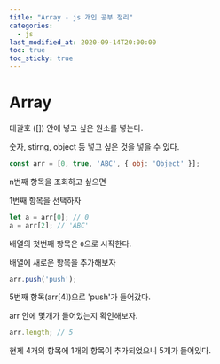 ```yaml
---
title: "Array - js 개인 공부 정리"
categories: 
  - js
last_modified_at: 2020-09-14T20:00:00
toc: true
toc_sticky: true
---
```


# Array

대괄호 ([]) 안에 넣고 싶은 원소를 넣는다.

숫자, stirng, object 등 넣고 싶은 것을 넣을 수 있다.

```js
const arr = [0, true, 'ABC', { obj: 'Object' }];

```

n번째 항목을 조회하고 싶으면

1번째 항목을 선택하자

```js
let a = arr[0]; // 0
a = arr[2]; // 'ABC'

```

배열의 첫번째 항목은 `0`으로 시작한다.


배열에 새로운 항목을 추가해보자

```js
arr.push('push');

```

5번째 항목(arr[4])으로 'push'가 들어갔다.

arr 안에 몇개가 들어있는지 확인해보자.

```js
arr.length; // 5
```

현제 4개의 항목에 1개의 항목이 추가되었으니 5개가 들어있다.

